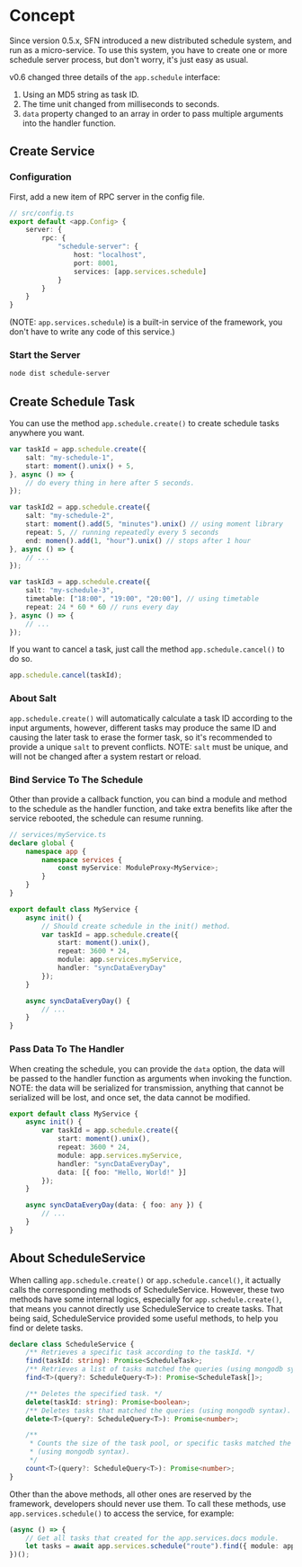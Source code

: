 <!-- title: Schedule; order: 17 -->
# Concept

Since version 0.5.x, SFN introduced a new distributed schedule system, and run
as a micro-service. To use this system, you have to create one or more
schedule server process, but don't worry, it's just easy as usual.

v0.6 changed three details of the `app.schedule` interface:

1. Using an MD5 string as task ID.
2. The time unit changed from milliseconds to seconds.
3. `data` property changed to an array in order to pass multiple arguments into
    the handler function.

## Create Service

### Configuration

First, add a new item of RPC server in the config file.

```typescript
// src/config.ts
export default <app.Config> {
    server: {
        rpc: {
            "schedule-server": {
                host: "localhost",
                port: 8001,
                services: [app.services.schedule]
            }
        }
    }
}
```

(NOTE: `app.services.schedule`) is a built-in service of the framework, you 
don't have to write any code of this service.)

### Start the Server

```sh
node dist schedule-server
```

## Create Schedule Task

You can use the method `app.schedule.create()` to create schedule tasks anywhere
you want.

```typescript
var taskId = app.schedule.create({
    salt: "my-schedule-1",
    start: moment().unix() + 5,
}, async () => {
    // do every thing in here after 5 seconds.
});

var taskId2 = app.schedule.create({
    salt: "my-schedule-2",
    start: moment().add(5, "minutes").unix() // using moment library
    repeat: 5, // running repeatedly every 5 seconds
    end: momen().add(1, "hour").unix() // stops after 1 hour
}, async () => {
    // ...
});

var taskId3 = app.schedule.create({
    salt: "my-schedule-3",
    timetable: ["18:00", "19:00", "20:00"], // using timetable
    repeat: 24 * 60 * 60 // runs every day
}, async () => {
    // ...
});
```

If you want to cancel a task, just call the method `app.schedule.cancel()` to do
so.

```typescript
app.schedule.cancel(taskId);
```

### About Salt

`app.schedule.create()` will automatically calculate a task ID according to the
input arguments, however, different tasks may produce the same ID and causing
the later task to erase the former task, so it's recommended to provide a unique
`salt` to prevent conflicts. NOTE: `salt` must be unique, and will not be
changed after a system restart or reload.

### Bind Service To The Schedule

Other than provide a callback function, you can bind a module and method to the
schedule as the handler function, and take extra benefits like after the service 
rebooted, the schedule can resume running.

```typescript
// services/myService.ts
declare global {
    namespace app {
        namespace services {
            const myService: ModuleProxy<MyService>;
        }
    }
}

export default class MyService {
    async init() {
        // Should create schedule in the init() method.
        var taskId = app.schedule.create({
            start: moment().unix(),
            repeat: 3600 * 24,
            module: app.services.myService,
            handler: "syncDataEveryDay"
        });
    }

    async syncDataEveryDay() {
        // ...
    }
}
```

### Pass Data To The Handler

When creating the schedule, you can provide the `data` option, the data will be
passed to the handler function as arguments when invoking the function.
NOTE: the data will be serialized for transmission, anything that cannot be 
serialized will be lost, and once set, the data cannot be modified.

```typescript
export default class MyService {
    async init() {
        var taskId = app.schedule.create({
            start: moment().unix(),
            repeat: 3600 * 24,
            module: app.services.myService,
            handler: "syncDataEveryDay",
            data: [{ foo: "Hello, World!" }]
        });
    }

    async syncDataEveryDay(data: { foo: any }) {
        // ...
    }
}
```

## About ScheduleService

When calling `app.schedule.create()` or `app.schedule.cancel()`, it actually
calls the corresponding methods of ScheduleService. However, these two methods
have some internal logics, especially for `app.schedule.create()`, that means
you cannot directly use ScheduleService to create tasks. That being said,
ScheduleService provided some useful methods, to help you find or delete tasks.

```ts
declare class ScheduleService {
    /** Retrieves a specific task according to the taskId. */
    find(taskId: string): Promise<ScheduleTask>;
    /** Retrieves a list of tasks matched the queries (using mongodb syntax). */
    find<T>(query?: ScheduleQuery<T>): Promise<ScheduleTask[]>;

    /** Deletes the specified task. */
    delete(taskId: string): Promise<boolean>;
    /** Deletes tasks that matched the queries (using mongodb syntax).  */
    delete<T>(query?: ScheduleQuery<T>): Promise<number>;

    /**
     * Counts the size of the task pool, or specific tasks matched the queries
     * (using mongodb syntax).
     */
    count<T>(query?: ScheduleQuery<T>): Promise<number>;
}
```

Other than the above methods, all other ones are reserved by the framework,
developers should never use them. To call these methods, use 
`app.services.schedule()` to access the service, for example:

```ts
(async () => {
    // Get all tasks that created for the app.services.docs module.
    let tasks = await app.services.schedule("route").find({ module: app.services.docs });
})();
```